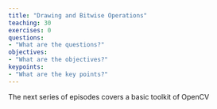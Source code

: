 ```yaml
---
title: "Drawing and Bitwise Operations"
teaching: 30
exercises: 0
questions:
- "What are the questions?"
objectives:
- "What are the objectives?"
keypoints:
- "What are the key points?"
---
```


The next series of episodes covers a basic toolkit of OpenCV 
